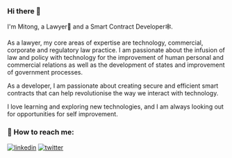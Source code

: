### Hi there 👋
I'm Mitong, a Lawyer💼 and a Smart Contract Developer🕸️.

As a lawyer, my core areas of expertise are technology, commercial, corporate and regulatory law practice. I am passionate about the infusion of law and policy with technology for the improvement of human personal and commercial relations as well as the development of states and improvement of government processes.

As a developer, I am passionate about creating secure and efficient smart contracts that can help revolutionise the way we interact with technology. 

I love learning and exploring new technologies, and I am always looking out for opportunities for self improvement.

### 🔗 How to reach me:

[![linkedin](https://img.shields.io/badge/linkedin-0A66C2?style=for-the-badge&logo=linkedin&logoColor=white)](https://www.linkedin.com/in/mitong-dapal/)
[![twitter](https://img.shields.io/badge/twitter-1DA1F2?style=for-the-badge&logo=twitter&logoColor=white)](https://twitter.com/DMitong)


<!--
**DMitong/DMitong** is a ✨ _special_ ✨ repository because its `README.md` (this file) appears on your GitHub profile.

Here are some ideas to get you started:

- 🔭 I’m currently working on ...
- 🌱 I’m currently learning ...
- 👯 I’m looking to collaborate on ...
- 🤔 I’m looking for help with ...
- 💬 Ask me about ...
- 📫 How to reach me: ...
- 😄 Pronouns: ...
- ⚡ Fun fact: ...
-->
